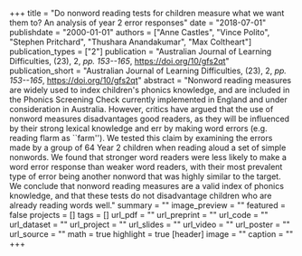 +++
title = "Do nonword reading tests for children measure what we want them to? An analysis of year 2 error responses"
date = "2018-07-01"
publishdate = "2000-01-01"
authors = ["Anne Castles", "Vince Polito", "Stephen Pritchard", "Thushara Anandakumar", "Max Coltheart"]
publication_types = ["2"]
publication = "Australian Journal of Learning Difficulties, (23), 2, _pp. 153--165_, https://doi.org/10/gfs2qt"
publication_short = "Australian Journal of Learning Difficulties, (23), 2, _pp. 153--165_, https://doi.org/10/gfs2qt"
abstract = "Nonword reading measures are widely used to index children's phonics knowledge, and are included in the Phonics Screening Check currently implemented in England and under consideration in Australia. However, critics have argued that the use of nonword measures disadvantages good readers, as they will be influenced by their strong lexical knowledge and err by making word errors (e.g. reading flarm as ``farm''). We tested this claim by examining the errors made by a group of 64 Year 2 children when reading aloud a set of simple nonwords. We found that stronger word readers were less likely to make a word error response than weaker word readers, with their most prevalent type of error being another nonword that was highly similar to the target. We conclude that nonword reading measures are a valid index of phonics knowledge, and that these tests do not disadvantage children who are already reading words well."
summary = ""
image_preview = ""
featured = false
projects = []
tags = []
url_pdf = ""
url_preprint = ""
url_code = ""
url_dataset = ""
url_project = ""
url_slides = ""
url_video = ""
url_poster = ""
url_source = ""
math = true
highlight = true
[header]
image = ""
caption = ""
+++
